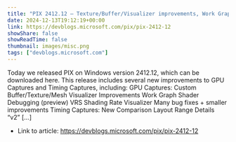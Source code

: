 ```yaml
---
title: "PIX 2412.12 – Texture/Buffer/Visualizer improvements, Work Graph Shader Debugging, and many Timing Capture improvements"
date: 2024-12-13T19:12:19+00:00
link: https://devblogs.microsoft.com/pix/pix-2412-12
showShare: false
showReadTime: false
thumbnail: images/misc.png
tags: ["devblogs.microsoft.com"]
---
```

Today we released PIX on Windows version 2412.12, which can be downloaded here. This release includes several new improvements to GPU Captures and Timing Captures, including: GPU Captures: Custom Buffer/Texture/Mesh Visualizer Improvements Work Graph Shader Debugging (preview) VRS Shading Rate Visualizer Many bug fixes + smaller improvements Timing Captures: New Comparison Layout Range Details “v2” […]

- Link to article: https://devblogs.microsoft.com/pix/pix-2412-12